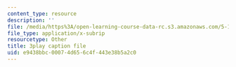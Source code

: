 ```yaml
---
content_type: resource
description: ''
file: /media/https%3A/open-learning-course-data-rc.s3.amazonaws.com/5-111sc-principles-of-chemical-science-fall-2014/e9438bbc00074d656c4f443e38b5a2c0_htRqniQFm5g.srt
file_type: application/x-subrip
resourcetype: Other
title: 3play caption file
uid: e9438bbc-0007-4d65-6c4f-443e38b5a2c0
---
```

